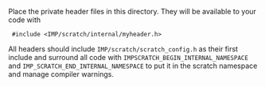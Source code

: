 Place the private header files in this directory. They will be
available to your code with

     #include <IMP/scratch/internal/myheader.h>

All headers should include `IMP/scratch/scratch_config.h` as their
first include and surround all code with `IMPSCRATCH_BEGIN_INTERNAL_NAMESPACE`
and `IMP_SCRATCH_END_INTERNAL_NAMESPACE` to put it in the scratch namespace and
manage compiler warnings.
